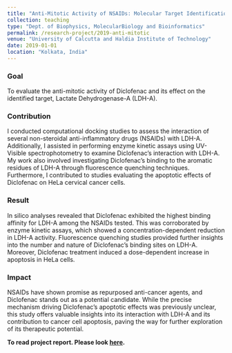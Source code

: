 ```yaml
---
title: "Anti-Mitotic Activity of NSAIDs: Molecular Target Identification"
collection: teaching
type: "Dept. of Biophysics, MolecularBiology and Bioinformatics"
permalink: /research-project/2019-anti-mitotic
venue: "University of Calcutta and Haldia Institute of Technology"
date: 2019-01-01
location: "Kolkata, India"
---
```


### Goal
To evaluate the anti-mitotic activity of Diclofenac and its effect on the identified target, Lactate Dehydrogenase-A (LDH-A).


### Contribution
I conducted computational docking studies to assess the interaction of several non-steroidal anti-inflammatory drugs (NSAIDs) with LDH-A. Additionally, I assisted in performing enzyme kinetic assays using UV-Visible spectrophotometry to examine Diclofenac’s interaction with LDH-A. My work also involved investigating Diclofenac’s binding to the aromatic residues of LDH-A through fluorescence quenching techniques. Furthermore, I contributed to studies evaluating the apoptotic effects of Diclofenac on HeLa cervical cancer cells.


### Result
In silico analyses revealed that Diclofenac exhibited the highest binding affinity for LDH-A among the NSAIDs tested. This was corroborated by enzyme kinetic assays, which showed a concentration-dependent reduction in LDH-A activity. Fluorescence quenching studies provided further insights into the number and nature of Diclofenac’s binding sites on LDH-A. Moreover, Diclofenac treatment induced a dose-dependent increase in apoptosis in HeLa cells.

### Impact
NSAIDs have shown promise as repurposed anti-cancer agents, and Diclofenac stands out as a potential candidate. While the precise mechanism driving Diclofenac’s apoptotic effects was previously unclear, this study offers valuable insights into its interaction with LDH-A and its contribution to cancer cell apoptosis, paving the way for further exploration of its therapeutic potential.

**To read project report. Please look [here](https://drive.google.com/open?id=1o_hS2ynyKM5l0kw4weDkWi6YS2u_F-z7&usp=drive_copy).**